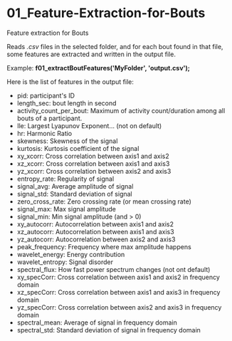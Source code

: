 # 01_Feature-Extraction-for-Bouts
Feature extraction for Bouts

Reads _.csv_ files in the selected folder, and for each bout found in that file, some features are extracted and written in the output file.

Example:
**f01_extractBoutFeatures('MyFolder', 'output.csv');**

Here is the list of features in the output file:
- pid: participant's ID
- length_sec: bout length in second
- activity_count_per_bout: Maximum of activity count/duration among all bouts of a participant.
- lle: Largest Lyapunov Exponent... (not on default)
- hr: Harmonic Ratio
- skewness: Skewness of the signal
- kurtosis: Kurtosis coefficient of the signal
- xy_xcorr: Cross correlation between axis1 and axis2
- xz_xcorr: Cross correlation between axis1 and axis3
- yz_xcorr: Cross correlation between axis2 and axis3
- entropy_rate: Regularity of signal
- signal_avg: Average amplitude of signal
- signal_std: Standard deviation of signal
- zero_cross_rate: Zero crossing rate (or mean crossing rate)
- signal_max: Max signal amplitude
- signal_min: Min signal amplitude (and > 0)
- xy_autocorr: Autocorrelation between axis1 and axis2
- xz_autocorr: Autocorrelation between axis1 and axis3
- yz_autocorr: Autocorrelation between axis2 and axis3
- peak_frequency: Frequency where max amplitude happens
- wavelet_energy: Energy contribution
- wavelet_entropy: Signal disorder
- spectral_flux: How fast power spectrum changes (not ont default)
- xy_specCorr: Cross correlation between axis1 and axis2 in frequency
domain
- xz_specCorr: Cross correlation between axis1 and axis3 in frequency
domain
- yz_specCorr: Cross correlation between axis2 and axis3 in frequency
domain
- spectral_mean: Average of signal in frequency domain
- spectral_std: Standard deviation of signal in frequency domain
